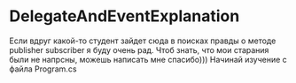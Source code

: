 # DelegateAndEventExplanation

Если вдруг какой-то студент зайдет сюда в поисках правды о методе publisher subscriber я буду очень рад.
Чтоб знать, что мои старания были не напрсны, можешь написать мне спасибо)))
Начинай изучение с файла Program.cs
